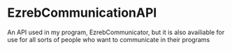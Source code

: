 # EzrebCommunicationAPI
An API used in my program, EzrebCommunicator, but it is also availiable for use for all sorts of people who want to communicate in their programs
